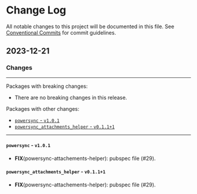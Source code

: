 # Change Log

All notable changes to this project will be documented in this file.
See [Conventional Commits](https://conventionalcommits.org) for commit guidelines.

## 2023-12-21

### Changes

---

Packages with breaking changes:

 - There are no breaking changes in this release.

Packages with other changes:

 - [`powersync` - `v1.0.1`](#powersync---v101)
 - [`powersync_attachments_helper` - `v0.1.1+1`](#powersync_attachments_helper---v0111)

---

#### `powersync` - `v1.0.1`

 - **FIX**(powersync-attachements-helper): pubspec file (#29).

#### `powersync_attachments_helper` - `v0.1.1+1`

 - **FIX**(powersync-attachements-helper): pubspec file (#29).

